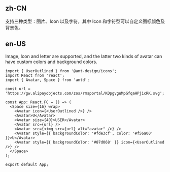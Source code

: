 ## zh-CN

支持三种类型：图片、Icon 以及字符，其中 Icon 和字符型可以自定义图标颜色及背景色。

## en-US

Image, Icon and letter are supported, and the latter two kinds of avatar can have custom colors and background colors.
```tsx
import { UserOutlined } from '@ant-design/icons';
import React from 'react';
import { Avatar, Space } from 'antd';

const url = 'https://gw.alipayobjects.com/zos/rmsportal/KDpgvguMpGfqaHPjicRK.svg';

const App: React.FC = () => (
  <Space size={16} wrap>
    <Avatar icon={<UserOutlined />} />
    <Avatar>U</Avatar>
    <Avatar size={40}>USER</Avatar>
    <Avatar src={url} />
    <Avatar src={<img src={url} alt="avatar" />} />
    <Avatar style={{ backgroundColor: '#fde3cf', color: '#f56a00' }}>U</Avatar>
    <Avatar style={{ backgroundColor: '#87d068' }} icon={<UserOutlined />} />
  </Space>
);

export default App;
```
